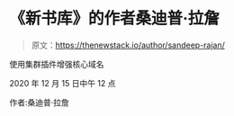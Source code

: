 # 《新书库》的作者桑迪普·拉詹

> 原文：<https://thenewstack.io/author/sandeep-rajan/>

使用集群插件增强核心域名

2020 年 12 月 15 日中午 12 点

作者:桑迪普·拉詹
